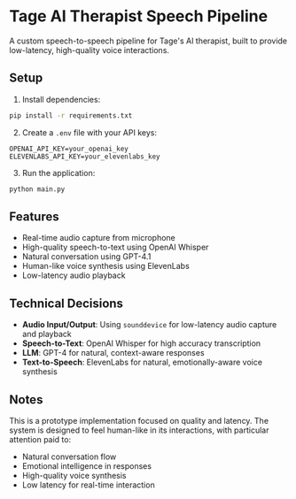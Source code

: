 # Tage AI Therapist Speech Pipeline

A custom speech-to-speech pipeline for Tage's AI therapist, built to provide low-latency, high-quality voice interactions.

## Setup

1. Install dependencies:
```bash
pip install -r requirements.txt
```

2. Create a `.env` file with your API keys:
```
OPENAI_API_KEY=your_openai_key
ELEVENLABS_API_KEY=your_elevenlabs_key
```

3. Run the application:
```bash
python main.py
```

## Features

- Real-time audio capture from microphone
- High-quality speech-to-text using OpenAI Whisper
- Natural conversation using GPT-4.1
- Human-like voice synthesis using ElevenLabs
- Low-latency audio playback

## Technical Decisions

- **Audio Input/Output**: Using `sounddevice` for low-latency audio capture and playback
- **Speech-to-Text**: OpenAI Whisper for high accuracy transcription
- **LLM**: GPT-4 for natural, context-aware responses
- **Text-to-Speech**: ElevenLabs for natural, emotionally-aware voice synthesis

## Notes

This is a prototype implementation focused on quality and latency. The system is designed to feel human-like in its interactions, with particular attention paid to:
- Natural conversation flow
- Emotional intelligence in responses
- High-quality voice synthesis
- Low latency for real-time interaction
